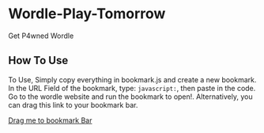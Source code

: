# Wordle-Play-Tomorrow
Get P4wned Wordle
## How To Use
To Use, Simply copy everything in bookmark.js and create a new bookmark. In the URL Field of the bookmark, type: `javascript:`, then paste in the code. Go to the wordle website and run the bookmark to open!.
Alternatively, you can drag this link to your bookmark bar.

[Drag me to bookmark Bar](var+result+%3D+window.prompt%28%27How+many+days+would+you+like+to+jump%3F%27%29%3B+result+%3D+parseInt%28result%29%3B+var+wordleBoot+%3D+window.open%28%22https%3A%2F%2Fwww.nytimes.com%2Fgames%2Fwordle%2Findex.html%22%2C+%22Play+Tomorrow%27s+Wordle%22%2C+%22width%3D550%2Cheight%3D750%22+%29%3B+wordleBoot.localStorage.removeItem%28%27nyt-wordle-state%27%29%3B+var+tomorrow+%3D+new+Date%28%29%3B+if%28%21isNaN%28result%29%29+%7B+tomorrow.setDate%28tomorrow.getDate%28%29+%2B+result%29%3B+%7D+else+%7B+tomorrow.setDate%28tomorrow.getDate%28%29+%2B+1%29%3B+%7D+wordleBoot.Date+%3D+new+Proxy%28wordleBoot.Date%2C+%7B+construct%28target%2C+args%29+%7B+if%28args.length+%3D%3D+0%29+%7B+return+tomorrow%3B+%7D+return+new+target%28...args%29%3B+%7D+%7D%29%3B)
